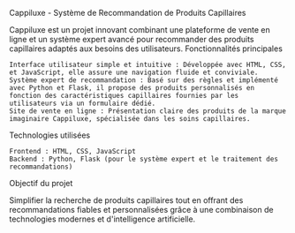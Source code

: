 Cappiluxe - Système de Recommandation de Produits Capillaires

Cappiluxe est un projet innovant combinant une plateforme de vente en ligne et un système expert avancé pour recommander des produits capillaires adaptés aux besoins des utilisateurs.
Fonctionnalités principales

    Interface utilisateur simple et intuitive : Développée avec HTML, CSS, et JavaScript, elle assure une navigation fluide et conviviale.
    Système expert de recommandation : Basé sur des règles et implémenté avec Python et Flask, il propose des produits personnalisés en fonction des caractéristiques capillaires fournies par les utilisateurs via un formulaire dédié.
    Site de vente en ligne : Présentation claire des produits de la marque imaginaire Cappiluxe, spécialisée dans les soins capillaires.

Technologies utilisées

    Frontend : HTML, CSS, JavaScript
    Backend : Python, Flask (pour le système expert et le traitement des recommandations)

Objectif du projet

Simplifier la recherche de produits capillaires tout en offrant des recommandations fiables et personnalisées grâce à une combinaison de technologies modernes et d'intelligence artificielle.
